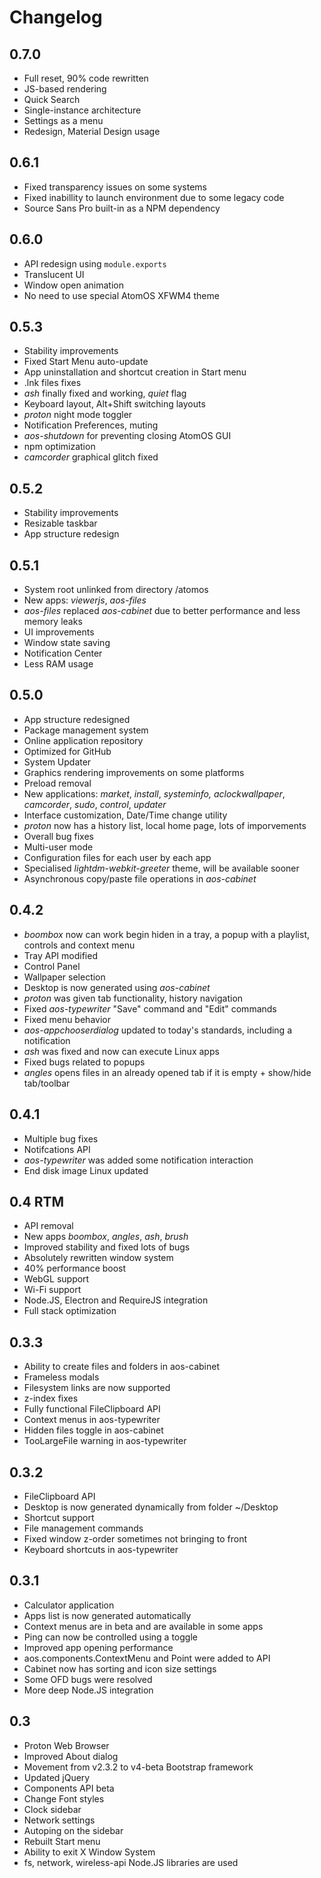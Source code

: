 # Changelog
## 0.7.0
 - Full reset, 90% code rewritten
 - JS-based rendering
 - Quick Search
 - Single-instance architecture
 - Settings as a menu
 - Redesign, Material Design usage

## 0.6.1
 - Fixed transparency issues on some systems
 - Fixed inabillity to launch environment due to some legacy code
 - Source Sans Pro built-in as a NPM dependency

## 0.6.0
 - API redesign using `module.exports`
 - Translucent UI
 - Window open animation
 - No need to use special AtomOS XFWM4 theme

## 0.5.3
 - Stability improvements
 - Fixed Start Menu auto-update
 - App uninstallation and shortcut creation in Start menu
 - .lnk files fixes
 - _ash_ finally fixed and working, _quiet_ flag
 - Keyboard layout, Alt+Shift switching layouts
 - _proton_ night mode toggler
 - Notification Preferences, muting
 - _aos-shutdown_ for preventing closing AtomOS GUI
 - npm optimization
 - _camcorder_ graphical glitch fixed
 
## 0.5.2
 - Stability improvements
 - Resizable taskbar
 - App structure redesign
 
## 0.5.1
 - System root unlinked from directory /atomos
 - New apps: _viewerjs_, _aos-files_
 - _aos-files_ replaced _aos-cabinet_ due to better performance and less memory leaks
 - UI improvements
 - Window state saving
 - Notification Center
 - Less RAM usage

## 0.5.0
 - App structure redesigned
 - Package management system
 - Online application repository
 - Optimized for GitHub
 - System Updater
 - Graphics rendering improvements on some platforms
 - Preload removal
 - New applications: _market_, _install_, _systeminfo_*, _aclockwallpaper_*, _camcorder_, _sudo_, _control_, _updater_
 - Interface customization, Date/Time change utility
 - _proton_ now has a history list, local home page, lots of imporvements
 - Overall bug fixes
 - Multi-user mode
 - Configuration files for each user by each app
 - Specialised _lightdm-webkit-greeter_ theme, will be available sooner
 - Asynchronous copy/paste file operations in _aos-cabinet_
 
## 0.4.2
 - _boombox_ now can work begin hiden in a tray, a popup with a playlist, controls and context menu
 - Tray API modified
 - Control Panel
 - Wallpaper selection
 - Desktop is now generated using _aos-cabinet_
 - _proton_ was given tab functionality, history navigation
 - Fixed _aos-typewriter_ "Save" command and "Edit" commands
 - Fixed menu behavior
 - _aos-appchooserdialog_ updated to today's standards, including a notification
 - _ash_ was fixed and now can execute Linux apps
 - Fixed bugs related to popups
 - _angles_ opens files in an already opened tab if it is empty + show/hide tab/toolbar
 
## 0.4.1
 - Multiple bug fixes
 - Notifcations API
 - _aos-typewriter_ was added some notification interaction
 - End disk image Linux updated

## 0.4 RTM
 - API removal
 - New apps _boombox_, _angles_, _ash_, _brush_
 - Improved stability and fixed lots of bugs
 - Absolutely rewritten window system
 - 40% performance boost
 - WebGL support
 - Wi-Fi support
 - Node.JS, Electron and RequireJS integration
 - Full stack optimization
 
## 0.3.3
 - Ability to create files and folders in aos-cabinet
 - Frameless modals
 - Filesystem links are now supported
 - z-index fixes
 - Fully functional FileClipboard API
 - Context menus in aos-typewriter
 - Hidden files toggle in aos-cabinet
 - TooLargeFile warning in aos-typewriter

## 0.3.2
 - FileClipboard API
 - Desktop is now generated dynamically from folder ~/Desktop
 - Shortcut support
 - File management commands
 - Fixed window z-order sometimes not bringing to front
 - Keyboard shortcuts in aos-typewriter
## 0.3.1
 - Calculator application
 - Apps list is now generated automatically
 - Context menus are in beta and are available in some apps
 - Ping can now be controlled using a toggle
 - Improved app opening performance
 - aos.components.ContextMenu and Point were added to API
 - Cabinet now has sorting and icon size settings
 - Some OFD bugs were resolved
 - More deep Node.JS integration
## 0.3
 - Proton Web Browser
 - Improved About dialog
 - Movement from v2.3.2 to v4-beta Bootstrap framework
 - Updated jQuery
 - Components API beta
 - Change Font styles
 - Clock sidebar
 - Network settings
 - Autoping on the sidebar
 - Rebuilt Start menu
 - Ability to exit X Window System
 - fs, network, wireless-api Node.JS libraries are used
